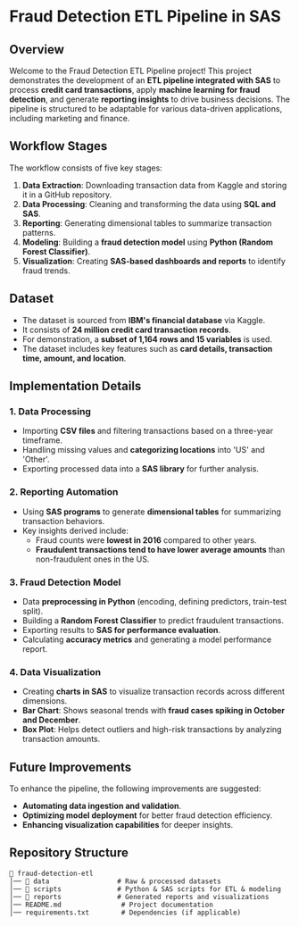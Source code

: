 # Fraud Detection ETL Pipeline in SAS

## Overview
Welcome to the Fraud Detection ETL Pipeline project! This project demonstrates the development of an **ETL pipeline integrated with SAS** to process **credit card transactions**, apply **machine learning for fraud detection**, and generate **reporting insights** to drive business decisions. The pipeline is structured to be adaptable for various data-driven applications, including marketing and finance.

## Workflow Stages
The workflow consists of five key stages:
1. **Data Extraction**: Downloading transaction data from Kaggle and storing it in a GitHub repository.
2. **Data Processing**: Cleaning and transforming the data using **SQL and SAS**.
3. **Reporting**: Generating dimensional tables to summarize transaction patterns.
4. **Modeling**: Building a **fraud detection model** using **Python (Random Forest Classifier)**.
5. **Visualization**: Creating **SAS-based dashboards and reports** to identify fraud trends.

## Dataset
- The dataset is sourced from **IBM's financial database** via Kaggle.
- It consists of **24 million credit card transaction records**.
- For demonstration, a **subset of 1,164 rows and 15 variables** is used.
- The dataset includes key features such as **card details, transaction time, amount, and location**.

## Implementation Details
### 1. Data Processing
- Importing **CSV files** and filtering transactions based on a three-year timeframe.
- Handling missing values and **categorizing locations** into 'US' and 'Other'.
- Exporting processed data into a **SAS library** for further analysis.

### 2. Reporting Automation
- Using **SAS programs** to generate **dimensional tables** for summarizing transaction behaviors.
- Key insights derived include:
  - Fraud counts were **lowest in 2016** compared to other years.
  - **Fraudulent transactions tend to have lower average amounts** than non-fraudulent ones in the US.

### 3. Fraud Detection Model
- Data **preprocessing in Python** (encoding, defining predictors, train-test split).
- Building a **Random Forest Classifier** to predict fraudulent transactions.
- Exporting results to **SAS for performance evaluation**.
- Calculating **accuracy metrics** and generating a model performance report.

### 4. Data Visualization
- Creating **charts in SAS** to visualize transaction records across different dimensions.
- **Bar Chart**: Shows seasonal trends with **fraud cases spiking in October and December**.
- **Box Plot**: Helps detect outliers and high-risk transactions by analyzing transaction amounts.

## Future Improvements
To enhance the pipeline, the following improvements are suggested:
- **Automating data ingestion and validation**.
- **Optimizing model deployment** for better fraud detection efficiency.
- **Enhancing visualization capabilities** for deeper insights.

## Repository Structure
```plaintext
📂 fraud-detection-etl
│── 📂 data                 # Raw & processed datasets
│── 📂 scripts              # Python & SAS scripts for ETL & modeling
│── 📂 reports              # Generated reports and visualizations
│── README.md               # Project documentation
│── requirements.txt        # Dependencies (if applicable)
